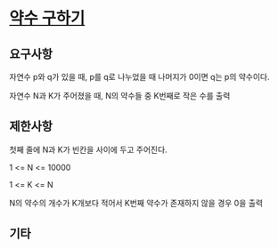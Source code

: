 # [약수 구하기](https://www.acmicpc.net/problem/2501)

## 요구사항

자연수 p와 q가 있을 때, p를 q로 나누었을 때 나머지가 0이면 q는 p의 약수이다.

자연수 N과 K가 주어졌을 때, N의 약수들 중 K번째로 작은 수를 출력

## 제한사항

첫째 줄에 N과 K가 빈칸을 사이에 두고 주어진다.

1 <= N <= 10000

1 <= K <= N

N의 약수의 개수가 K개보다 적어서 K번째 약수가 존재하지 않을 경우 0을 출력

## 기타
